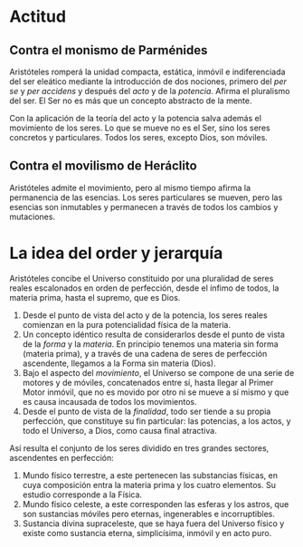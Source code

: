
# Actitud

## Contra el monismo de Parménides

Aristóteles romperá la unidad compacta, estática, inmóvil e indiferenciada del ser eleático mediante la introducción de dos nociones, primero del *per se* y *per accidens* y después del *acto* y de la *potencia*. Afirma el pluralismo del ser. El Ser no es más que un concepto abstracto de la mente.

Con la aplicación de la teoría del acto y la potencia salva además el movimiento de los seres. Lo que se mueve no es el Ser, sino los seres concretos y particulares. Todos los seres, excepto Dios, son móviles.

## Contra el movilismo de Heráclito

Aristóteles admite el movimiento, pero al mismo tiempo afirma la permanencia de las esencias. Los seres particulares se mueven, pero las esencias son inmutables y permanecen a través de todos los cambios y mutaciones.

# La idea del order y jerarquía

Aristóteles concibe el Universo constituido por una pluralidad de seres reales escalonados en orden de perfección, desde el ínfimo de todos, la materia prima, hasta el supremo, que es Dios.

1. Desde el punto de vista del acto y de la potencia, los seres reales comienzan en la pura potencialidad física de la materia.
2. Un concepto idéntico resulta de considerarlos desde el punto de vista de la *forma* y la *materia*. En principio tenemos una materia sin forma (materia prima), y a través de una cadena de seres de perfección ascendente, llegamos a la Forma sin materia (Dios).
3. Bajo el aspecto del *movimiento*, el Universo se compone de una serie de motores y de móviles, concatenados entre sí, hasta llegar al Primer Motor inmóvil, que no es movido por otro ni se mueve a sí mismo y que es causa incausada de todos los movimientos.
4. Desde el punto de vista de la *finalidad*, todo ser tiende a su propia perfección, que constituye su fin particular: las potencias, a los actos, y todo el Universo, a Dios, como causa final atractiva.

Así resulta el conjunto de los seres dividido en tres grandes sectores, ascendentes en perfección:
1. Mundo físico terrestre, a este pertenecen las substancias físicas, en cuya composición entra la materia prima y los cuatro elementos. Su estudio corresponde a la Física.
2. Mundo físico celeste, a este corresponden las esferas y los astros, que son sustancias móviles pero eternas, ingenerables e incorruptibles.
3. Sustancia divina supraceleste, que se haya fuera del Universo físico y existe como sustancia eterna, simplicísima, inmóvil y en acto puro.